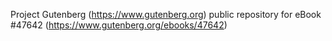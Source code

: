 Project Gutenberg (https://www.gutenberg.org) public repository for eBook #47642 (https://www.gutenberg.org/ebooks/47642)
